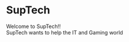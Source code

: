 <html>
<head>

</head>
<h1>SupTech</h1>
<p>Welcome to SupTech!!</BR>SupTech wants to help the IT and Gaming world</p>
</html>
